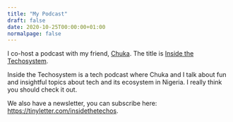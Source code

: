 ```yaml
---
title: "My Podcast"
draft: false
date: 2020-10-25T00:00:00+01:00
normalpage: false
---
```


I co-host a podcast with my friend, [Chuka](https://twitter.com/Cnwadiogbu). The title is [Inside the Techosystem](https://linktr.ee/insidethetechos).

Inside the Techosystem is a tech podcast where Chuka and I talk about fun and insightful topics about tech and its ecosystem in Nigeria. I really think you should check it out.

We also have a newsletter, you can subscribe here: https://tinyletter.com/insidethetechos.